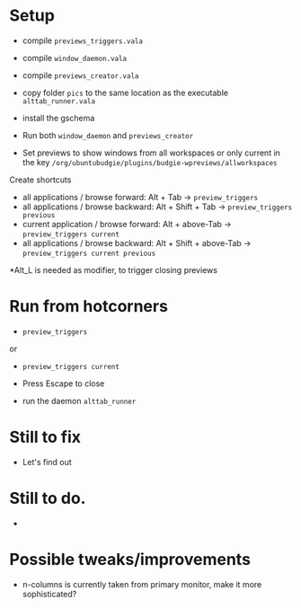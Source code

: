 # Setup

- compile `previews_triggers.vala `
- compile `window_daemon.vala`
- compile `previews_creator.vala`
- copy folder `pics` to the same location as the executable `alttab_runner.vala`
- install the gschema

- Run both `window_daemon` and `previews_creator`
- Set previews to show windows from all workspaces or only current in the key `/org/ubuntubudgie/plugins/budgie-wpreviews/allworkspaces`


Create shortcuts
- all applications / browse forward: Alt + Tab -> `preview_triggers`
- all applications / browse backward: Alt + Shift + Tab -> `preview_triggers previous`
- current application / browse forward: Alt + above-Tab -> `preview_triggers current`
- all applications / browse backward: Alt + Shift + above-Tab -> `preview_triggers current previous`

*Alt_L is needed as modifier, to trigger closing previews

# Run from hotcorners
- `preview_triggers`

or 

- `preview_triggers current`

- Press Escape to close

- run the daemon `alttab_runner`

# Still to fix
- Let's find out

# Still to do.
- 

# Possible tweaks/improvements
- n-columns is currently taken from primary monitor, make it more sophisticated?
